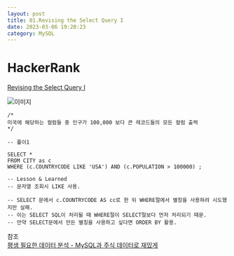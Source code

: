 ```yaml
---
layout: post
title: 01.Revising the Select Query I 
date: 2023-03-06 19:20:23 
category: MySQL
---
```


# HackerRank 
[Revising the Select Query I](https://www.hackerrank.com/challenges/revising-the-select-query/problem)    

![이미지](https://s3.amazonaws.com/hr-challenge-images/8137/1449729804-f21d187d0f-CITY.jpg)  

```MySQL
/* 
미국에 해당하는 컬럼들 중 인구가 100,000 보다 큰 레코드들의 모든 컬럼 출력 
*/

-- 풀이1

SELECT *
FROM CITY as c
WHERE (c.COUNTRYCODE LIKE 'USA') AND (c.POPULATION > 100000) ;

-- Lesson & Learned 
-- 문자열 조회시 LIKE 사용. 

-- SELECT 문에서 c.COUNTRYCODE AS cc로 한 뒤 WHERE절에서 별칭을 사용하려 시도했지만 실패.  
-- 이는 SELECT SQL이 처리될 때 WHERE절이 SELECT절보다 먼저 처리되기 때문.   
-- 만약 SELECT문에서 만든 별칭을 사용하고 싶다면 ORDER BY 활용.    
```
참조  
[평생 필요한 데이터 분석 - MySQL과 주식 데이터로 재밌게](https://wikidocs.net/131380)

